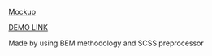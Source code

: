 
[Mockup](https://www.figma.com/file/i8XiqSgs44QEVPHuMbkNO2/museum-prototype?node-id=323%3A1957)

[DEMO LINK](https://morozoleh.github.io/museum-2/)

Made by using BEM methodology and SCSS preprocessor
